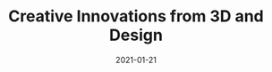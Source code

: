 ---
layout: post
title: Creative Innovations from 3D and Design
date: 2021-01-21
category: Livestream
description: Design theory for narrative versatility
redirect: https://www.crowdcast.io/e/avantform
---